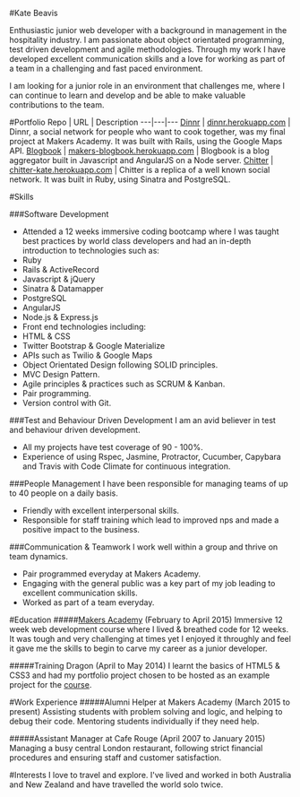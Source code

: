 #Kate Beavis

Enthusiastic junior web developer with a background in management in the hospitality industry. I am passionate about object orientated programming, test driven development and agile methodologies. Through my work I have developed excellent communication skills and a love for working as part of a team in a challenging and fast paced environment.

I am looking for a junior role in an environment that challenges me, where I can continue to learn and develop and be able to make valuable contributions to the team.

#Portfolio
Repo | URL | Description
---|---|---
[Dinnr](https://github.com/Dinnr-Makers/Dinnr) | [dinnr.herokuapp.com](http://dinnr.herokuapp.com) | Dinnr, a social network for people who want to cook together, was my final project at Makers Academy. It was built with Rails, using the Google Maps API.
[Blogbook](https://github.com/dinnr/royalty_loyalty) | [makers-blogbook.herokuapp.com](https://makers-blogbook.herokuapp.com) | Blogbook is a blog aggregator built in Javascript and AngularJS on a Node server.
[Chitter](https://github.com/katebeavis/chitter-challenge) | [chitter-kate.herokuapp.com](https://chitter-kate.herokuapp.com/) | Chitter is a replica of a well known social network. It was built in Ruby, using Sinatra and PostgreSQL.

#Skills

###Software Development

* Attended a 12 weeks immersive coding bootcamp where I was taught best practices by world class developers and had an in-depth introduction to technologies such as:
 * Ruby
 * Rails & ActiveRecord
 * Javascript & jQuery
 * Sinatra & Datamapper
 * PostgreSQL
 * AngularJS
 * Node.js & Express.js
* Front end technologies including:
 * HTML & CSS
 * Twitter Bootstrap & Google Materialize
 * APIs such as Twilio & Google Maps
* Object Orientated Design following SOLID principles.
* MVC Design Pattern.
* Agile principles & practices such as SCRUM & Kanban.
* Pair programming.
* Version control with Git.

###Test and Behaviour Driven Development
I am an avid believer in test and behaviour driven development.
* All my projects have test coverage of 90 - 100%.
* Experience of using Rspec, Jasmine, Protractor, Cucumber, Capybara and Travis with Code Climate for continuous integration.

###People Management
I have been responsible for managing teams of up to 40 people on a daily basis.
 * Friendly with excellent interpersonal skills.
 * Responsible for staff training which lead to improved nps and made a positive impact to the business.

###Communication & Teamwork
I work well within a group and thrive on team dynamics.
 * Pair programmed everyday at Makers Academy.
 * Engaging with the general public was a key part of my job leading to excellent communication skills.
 * Worked as part of a team everyday.

#Education
#####[Makers Academy](www.makersacademy.com) (February to April 2015)
Immersive 12 week web development course where I lived & breathed code for 12 weeks. It was tough and very challenging at times yet I enjoyed it throughly and feel it gave me the skills to begin to carve my career as a junior developer.

#####Training Dragon (April to May 2014)
I learnt the basics of HTML5 & CSS3 and had my portfolio project chosen to be hosted as an example project for the [course](http://coursemixer.com/courses/web_design/kate/).

#Work Experience
#####Alumni Helper at Makers Academy (March 2015 to present)
Assisting students with problem solving and logic, and helping to debug their code.
Mentoring students individually if they need help.

#####Assistant Manager at Cafe Rouge (April 2007 to January 2015)
Managing a busy central London restaurant, following strict financial procedures and ensuring staff and customer satisfaction.

#Interests
I love to travel and explore. I've lived and worked in both Australia and New Zealand and have travelled the world solo twice.